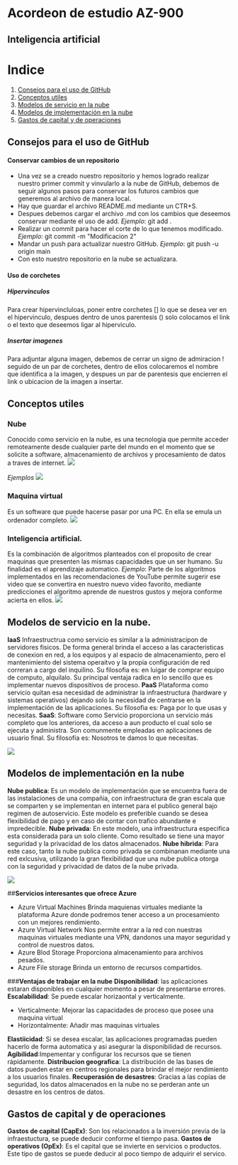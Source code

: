 # Acordeon de estudio AZ-900
## Inteligencia artificial


# Indice
1. [Consejos para el uso de GitHub](#crear-un-repositorio)
2. [Conceptos utiles](#conceptos-utiles)
3. [Modelos de servicio en la nube](#modelos-de-servicio-en-la-nube)
4. [Modelos de implementación en la nube](#modelos-de-implementación-en-la-nube)
5. [Gastos de capital y de operaciones](#gastos-de-capital-y-de-operaciones)


## Consejos para el uso de GitHub

#### Conservar cambios de un repositorio
- Una vez se a creado nuestro repositorio y hemos logrado realizar nuestro primer commit y vinvularlo a la nube de GitHub, debemos de seguir algunos pasos para conservar los futuros cambios que generemos al archivo de manera local.
- Hay que guardar el archivo README.md mediante un CTR+S.
- Despues debemos cargar el archivo .md con los cambios que deseemos conservar mediante el uso de add. *Ejemplo*: git add .
- Realizar un commit para hacer el corte de lo que tenemos modificado. *Ejemplo*: git commit -m "Modificacion 2"
- Mandar un push para actualizar nuestro GitHub. *Ejemplo*: git push -u origin main
- Con esto nuestro repositorio en la nube se actualizara.

#### Uso de corchetes
##### Hipervinculos
Para crear hipervincluloas, poner entre corchetes [] lo que se desea ver en el hipervinculo, despues dentro de unos parentesis () solo colocamos el link o el texto que deseemos ligar al hiperviculo.

##### Insertar imagenes
Para adjuntar alguna imagen, debemos de cerrar un signo de admiracion ! seguido de un par de corchetes, dentro de ellos colocaremos el nombre que identifica a la imagen, y despues un par de parentesis que encierren el link o ubicacion de la imagen a insertar.

## Conceptos utiles
### Nube
Conocido como servicio en la nube, es una tecnologia que permite acceder remoteamente desde cualquier parte del mundo en el momento que se solicite a software, almacenamiento de archivos y procesamiento de datos a traves de internet.
![](https://www.enter.co/wp-content/uploads/2018/09/Cloud-1-768x432.jpg)

*Ejemplos*
![](https://www.grupocarac.es/wp-content/uploads/2020/02/ejemplos_cloud-1024x239.jpg)

### Maquina virtual
Es un software que puede hacerse pasar por una PC. En ella se emula un ordenador completo.
![](https://comofriki.com/wp-content/uploads/2017/09/Maquina_Virtual-201.jpg)

### Inteligencia artificial.
Es la combinación de algoritmos planteados con el proposito de crear maquinas que presenten las mismas capacidades que un ser humano.  Su finalidad es el aprendizaje automatico.
*Ejemplo*: Parte de los algoritmos implementados en las recomendaciones de YouTube permite sugerir ese video que se convertira en nuestro nuevo video favorito, mediante predicciones el algoritmo aprende de nuestros gustos y mejora conforme acierta en ellos.
![](https://www.iberdrola.com/wcorp/gc/prod/es_ES/comunicacion/inteligencia_artificial_1_res/Inteligencia_746x419.jpeg)


## Modelos de servicio en la nube.
**IaaS** Infraestructrua como servicio es similar a la administracipon de servidores fisicos. De forma general brinda el acceso a las caracteristicas de conexion en red, a los equipos y al espacio de almacenamiento, pero el mantenimiento del sistema operaitvo y la propia configuración de red correran a cargo del inquilino. Su filosofia es: en luigar de comprar equipo de computo, alquilalo. Su principal ventaja radica en lo sencillo que es implementar nuevos dispositivos de proceso.
**PaaS** Plataforma como servicio quitan esa necesidad de administrar la infraestructura (hardware y sistemas operativos) dejando solo la necesidad de centrarse en la implementación de las aplicaciones. Su filosofia es: Paga por lo que usas y necesitas.
**SaaS**: Software como Servicio proporciona un servicio más completo que los anteriores, da acceso a aun producto el cual solo se ejecuta y administra. Son comunmente empleadas en aplicaciones de usuario final. Su filosofia es: Nosotros te damos lo que necesitas.

![](https://nanobytes.es/web/image/55083/Comparativa%20iaas%20paas%20saas.png?access_token=760263c2-d615-4e27-887f-a463ed1366d0)


## Modelos de implementación en la nube
**Nube publica**: Es un modelo de implementación que se encuentra fuera de las instalaciones de una compañia, con infraestructura de gran escala que se comparten y se implementan en internet para el publico general bajo regimen de autoservicio. Este modelo es preferible cuando se desea flexibilidad de pago y en caso de contar con trafico abundante e impredecible.
**Nube privada**: En este modelo, una infraestructura especifica esta considerada para un solo cliente. Como resultado se tiene una mayor seguridad y la privacidad de los datos almacenados.
**Nube hibrida**: Para este caso, tanto la nube publica como privada se combinanan mediante una red exlcusiva, utilizando la gran flexibilidad que una nube publica otorga con la seguridad y privacidad de datos de la nube privada.

![](https://i.pinimg.com/originals/ad/19/a6/ad19a6e80d464a5293f78b863a041c58.jpg)

##**Servicios interesantes que ofrece Azure**
- Azure Virtual Machines
Brinda maquienas virtuales mediante la plataforma Azure donde podremos tener acceso a un procesamiento con un mejores rendimiento.
- Azure Virtual Network
Nos permite entrar a la red con nuestras maquinas virtuales mediante una VPN, dandonos una mayor seguridad y control de nuestros datos.
- Azure Blod Storage
Proporciona almacenamiento para archivos pesados.
- Azure File storage
Brinda un entorno de recursos compartidos.

###**Ventajas de trabajar en la nube**
**Disponibilidad**: las aplicaciones estaran disponibles en cualquier momento a pesar de presentarse errores.
**Escalabilidad**: Se puede escalar horizaontal y verticalmente.
- Verticalmente: Mejorar las capacidades de proceso que posee una maquina virtual
- Horizontalmente: Añadir mas maquinas virtuales

**Elastiicidad**: Si se desea escalar, las aplicaciones programadas pueden hacerlo de forma automatica y asi asegurar la disponibilidad de recursos.
**Agibilidad**:Impementar y configurar los recursos que se tienen rápidamente.
**Distribucion  geografica**: La distribución de las bases de datos pueden estar en centros regionales para brindar el mejor rendimiento a los usuarios finales.
**Recuperasión de desastres**: Gracias a las copias de seguridad, los datos almacenados en la nube no se perderan ante un desastre en los centros de datos.


## Gastos de capital y de operaciones
**Gastos de capital (CapEx)**: Son los relacionados a la inversión previa de la infraestuctura, se puede deducir conforme el tiempo pasa.
**Gastos de operativos (OpEx)**: Es el capital que se invierte en servicios o productos. Este tipo de gastos se puede deducir al poco tiempo de adquirir el servico. 




